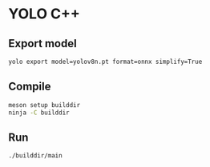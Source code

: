# YOLO C++

## Export model

```bash
yolo export model=yolov8n.pt format=onnx simplify=True
```

## Compile

```bash
meson setup builddir
ninja -C builddir
```

## Run

```bash
./builddir/main
```
